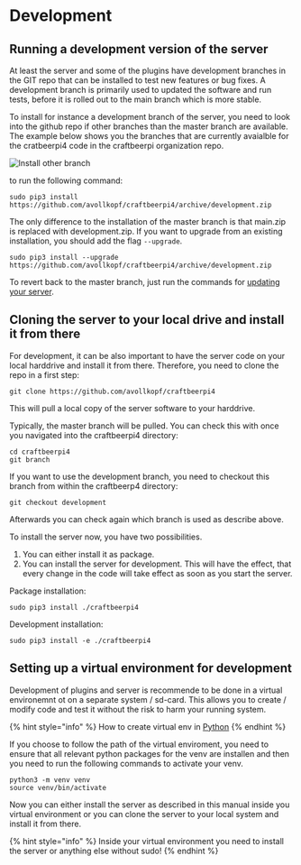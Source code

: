 # Development

## Running a development version of the server

At least the server and some of the plugins have development branches in the GIT repo that can be installed to test new features or bug fixes. A development branch is primarily used to updated the software and run tests, before it is rolled out to the main branch which is more stable.

To install for instance a development branch of the server, you need to look into the github repo if other branches than the master branch are available. The example below shows you the branches that are currently avaialble for the cratbeerpi4 code in the craftbeerpi organization repo.


![Install other branch](../.gitbook/assets/cbpi4-development-installotherbranch.png)

to run the following command:

```
sudo pip3 install https://github.com/avollkopf/craftbeerpi4/archive/development.zip
```

The only difference to the installation of the master branch is that main.zip is replaced with development.zip. If you want to upgrade from an existing installation, you should add the flag `--upgrade`.

```
sudo pip3 install --upgrade https://github.com/avollkopf/craftbeerpi4/archive/development.zip
```

To revert back to the master branch, just run the commands for [updating your server](server-installation.md#updating-the-server).

## Cloning the server to your local drive and install it from there

For development, it can be also important to have the server code on your local harddrive and install it from there. Therefore, you need to clone the repo in a first step:

```
git clone https://github.com/avollkopf/craftbeerpi4
```

This will pull a local copy of the server software to your harddrive.

Typically, the master branch will be pulled. You can check this with once you navigated into the craftbeerpi4 directory:

```
cd craftbeerpi4
git branch
```

If you want to use the development branch, you need to checkout this branch from within the craftbeerp4 directory:

```
git checkout development
```

Afterwards you can check again which branch is used as describe above.

To install the server now, you have two possibilities. 

1. You can either install it as package.
2. You can install the server for development. This will have the effect, that every change in the code will take effect as soon as you start the server.

Package installation:

```
sudo pip3 install ./craftbeerpi4
```

Development installation:

```
sudo pip3 install -e ./craftbeerpi4
```


## Setting up a virtual environment for development&#x20;

Development of plugins and server is recommende to be done in a virtual environemnt ot on a separate system / sd-card. This allows you to create / modify code and test it without the risk to harm your running system.

{% hint style="info" %} 
How to create virtual env in [Python](https://docs.python.org/3/tutorial/venv.html)
{% endhint %}

If you choose to follow the path of the virtual enviroment, you need to ensure that all relevant python packages for the venv are installen and then you need to run the following commands to activate your venv.

```
python3 -m venv venv
source venv/bin/activate
```

Now you can either install the server as described in this manual inside you virtual environment or you can clone the server to your local system and install it from there.

{% hint style="info" %} 
Inside your virtual environment you need to  install the server or anything else without sudo!
{% endhint %}

